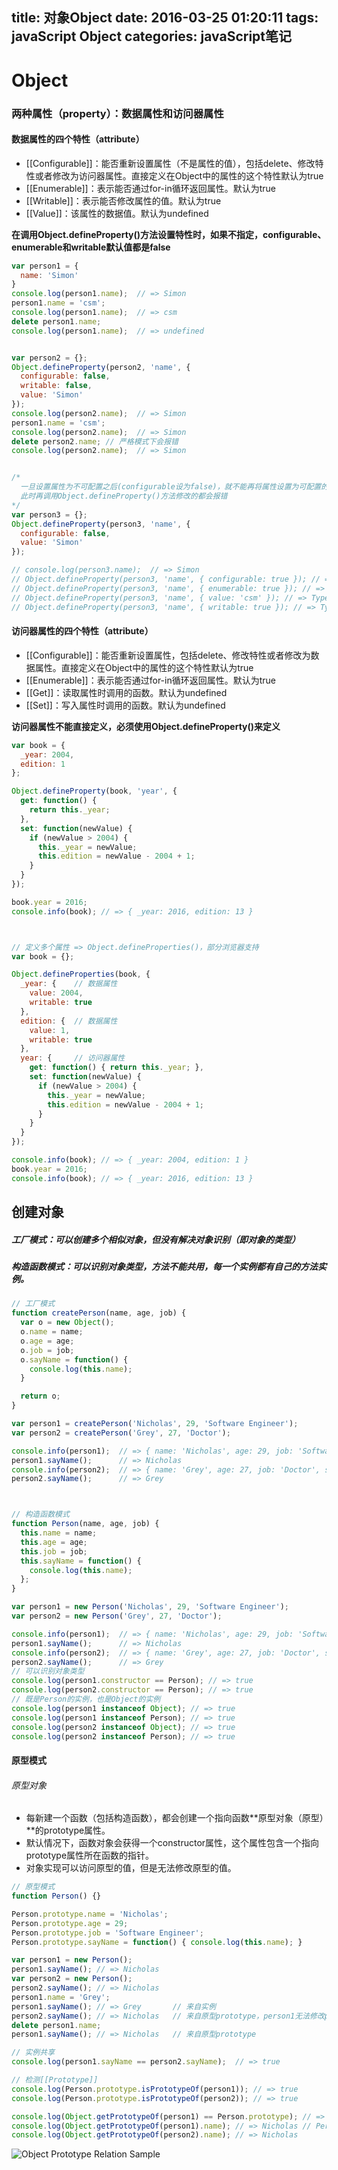 title: 对象Object
date: 2016-03-25 01:20:11
tags: javaScript Object
categories: javaScript笔记
---
# Object
### 两种属性（property）：数据属性和访问器属性
#### 数据属性的四个特性（attribute）
- [[Configurable]]：能否重新设置属性（不是属性的值），包括delete、修改特性或者修改为访问器属性。直接定义在Object中的属性的这个特性默认为true
- [[Enumerable]]：表示能否通过for-in循环返回属性。默认为true
- [[Writable]]：表示能否修改属性的值。默认为true
- [[Value]]：该属性的数据值。默认为undefined

**在调用Object.defineProperty()方法设置特性时，如果不指定，configurable、enumerable和writable默认值都是false**
````javascript
var person1 = {
  name: 'Simon'
}
console.log(person1.name);  // => Simon
person1.name = 'csm';
console.log(person1.name);  // => csm
delete person1.name;
console.log(person1.name);  // => undefined


var person2 = {};
Object.defineProperty(person2, 'name', {
  configurable: false,
  writable: false,
  value: 'Simon'
});
console.log(person2.name);  // => Simon
person1.name = 'csm';
console.log(person2.name);  // => Simon
delete person2.name; // 严格模式下会报错
console.log(person2.name);  // => Simon


/*
  一旦设置属性为不可配置之后(configurable设为false)，就不能再将属性设置为可配置的。
  此时再调用Object.defineProperty()方法修改的都会报错
*/
var person3 = {};
Object.defineProperty(person3, 'name', {
  configurable: false,
  value: 'Simon'
});

// console.log(person3.name);  // => Simon
// Object.defineProperty(person3, 'name', { configurable: true }); // => TypeError: Cannot redefine property: name
// Object.defineProperty(person3, 'name', { enumerable: true }); // => TypeError: Cannot redefine property: name
// Object.defineProperty(person3, 'name', { value: 'csm' }); // => TypeError: Cannot redefine property: name
// Object.defineProperty(person3, 'name', { writable: true }); // => TypeError: Cannot redefine property: name
````



#### 访问器属性的四个特性（attribute）
- [[Configurable]]：能否重新设置属性，包括delete、修改特性或者修改为数据属性。直接定义在Object中的属性的这个特性默认为true
- [[Enumerable]]：表示能否通过for-in循环返回属性。默认为true
- [[Get]]：读取属性时调用的函数。默认为undefined
- [[Set]]：写入属性时调用的函数。默认为undefined

**访问器属性不能直接定义，必须使用Object.defineProperty()来定义**
````javascript
var book = {
  _year: 2004,
  edition: 1
};

Object.defineProperty(book, 'year', {
  get: function() {
    return this._year;
  },
  set: function(newValue) {
    if (newValue > 2004) {
      this._year = newValue;
      this.edition = newValue - 2004 + 1;
    }
  }
});

book.year = 2016;
console.info(book); // => { _year: 2016, edition: 13 }



// 定义多个属性 => Object.defineProperties()，部分浏览器支持
var book = {};

Object.defineProperties(book, {
  _year: {    // 数据属性
    value: 2004,
    writable: true
  },
  edition: {  // 数据属性
    value: 1,
    writable: true
  },
  year: {     // 访问器属性
    get: function() { return this._year; },
    set: function(newValue) {
      if (newValue > 2004) {
        this._year = newValue;
        this.edition = newValue - 2004 + 1;
      }
    }
  }
});

console.info(book); // => { _year: 2004, edition: 1 }
book.year = 2016;
console.info(book); // => { _year: 2016, edition: 13 }
````





## 创建对象
##### 工厂模式：可以创建多个相似对象，但没有解决对象识别（即对象的类型）
##### 构造函数模式：可以识别对象类型，方法不能共用，每一个实例都有自己的方法实例。
````javascript
// 工厂模式
function createPerson(name, age, job) {
  var o = new Object();
  o.name = name;
  o.age = age;
  o.job = job;
  o.sayName = function() {
    console.log(this.name);
  }

  return o;
}

var person1 = createPerson('Nicholas', 29, 'Software Engineer');
var person2 = createPerson('Grey', 27, 'Doctor');

console.info(person1);  // => { name: 'Nicholas', age: 29, job: 'Software Engineer', sayName: [Function] }
person1.sayName();      // => Nicholas
console.info(person2);  // => { name: 'Grey', age: 27, job: 'Doctor', sayName: [Function] }
person2.sayName();      // => Grey



// 构造函数模式
function Person(name, age, job) {
  this.name = name;
  this.age = age;
  this.job = job;
  this.sayName = function() {
    console.log(this.name);
  };
}

var person1 = new Person('Nicholas', 29, 'Software Engineer');
var person2 = new Person('Grey', 27, 'Doctor');

console.info(person1);  // => { name: 'Nicholas', age: 29, job: 'Software Engineer', sayName: [Function] }
person1.sayName();      // => Nicholas
console.info(person2);  // => { name: 'Grey', age: 27, job: 'Doctor', sayName: [Function] }
person2.sayName();      // => Grey
// 可以识别对象类型
console.log(person1.constructor == Person); // => true
console.log(person2.constructor == Person); // => true
// 既是Person的实例，也是Object的实例
console.log(person1 instanceof Object); // => true
console.log(person1 instanceof Person); // => true
console.log(person2 instanceof Object); // => true
console.log(person2 instanceof Person); // => true
````

#### 原型模式
###### 原型对象
- 每新建一个函数（包括构造函数），都会创建一个指向函数**原型对象（原型）**的prototype属性。
- 默认情况下，函数对象会获得一个constructor属性，这个属性包含一个指向prototype属性所在函数的指针。
- 对象实现可以访问原型的值，但是无法修改原型的值。

````javascript
// 原型模式
function Person() {}

Person.prototype.name = 'Nicholas';
Person.prototype.age = 29;
Person.prototype.job = 'Software Engineer';
Person.prototype.sayName = function() { console.log(this.name); }

var person1 = new Person();
person1.sayName(); // => Nicholas
var person2 = new Person();
person2.sayName(); // => Nicholas
person1.name = 'Grey';
person1.sayName(); // => Grey       // 来自实例
person2.sayName(); // => Nicholas   // 来自原型prototype，person1无法修改prototype的值
delete person1.name;
person1.sayName(); // => Nicholas   // 来自原型prototype

// 实例共享
console.log(person1.sayName == person2.sayName);  // => true

// 检测[[Prototype]]
console.log(Person.prototype.isPrototypeOf(person1)); // => true
console.log(Person.prototype.isPrototypeOf(person2)); // => true

console.log(Object.getPrototypeOf(person1) == Person.prototype); // => true
console.log(Object.getPrototypeOf(person1).name); // => Nicholas // Person.prototype中的name
console.log(Object.getPrototypeOf(person2).name); // => Nicholas
````
![Object Prototype Relation Sample](http://127.0.0.1:3000/images/javaScriptObject/object_prototype_relation.png)
